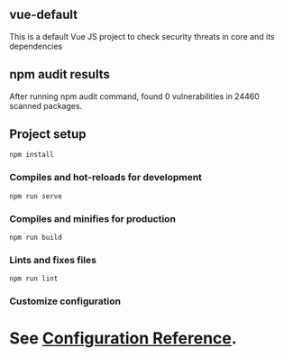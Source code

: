 ## vue-default

This is a default Vue JS project to check security threats in core and its dependencies

## npm audit results

After running npm audit command, found 0  vulnerabilities in 24460 scanned packages.

## Project setup
```
npm install
```

### Compiles and hot-reloads for development
```
npm run serve
```

### Compiles and minifies for production
```
npm run build
```

### Lints and fixes files
```
npm run lint
```

### Customize configuration
See [Configuration Reference](https://cli.vuejs.org/config/).
=======

